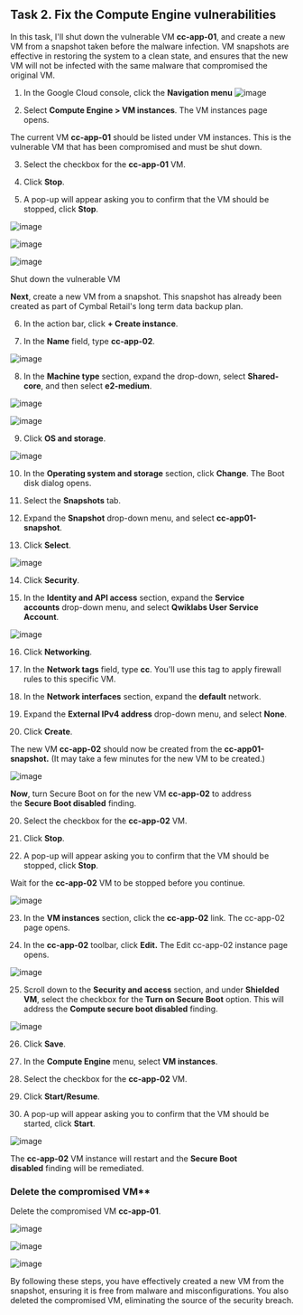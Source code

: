 ## Task 2. Fix the Compute Engine vulnerabilities

In this task, I\'ll shut down the vulnerable VM **cc-app-01**, and
create a new VM from a snapshot taken before the malware infection. VM
snapshots are effective in restoring the system to a clean state, and
ensures that the new VM will not be infected with the same malware that
compromised the original VM.

1.  In the Google Cloud console, click the **Navigation
    menu** ![image](https://github.com/user-attachments/assets/6a3653d6-1ccd-448f-a54d-a4ec917db110)


2.  Select **Compute Engine \> VM instances**. The VM instances page
    opens.

The current VM **cc-app-01** should be listed under VM instances. This
is the vulnerable VM that has been compromised and must be shut down.

3.  Select the checkbox for the **cc-app-01** VM.

4.  Click **Stop**.

5.  A pop-up will appear asking you to confirm that the VM should be
    stopped, click **Stop**.

![image](https://github.com/user-attachments/assets/3c1e89d5-5ec9-43b2-ae9b-d29ddde64061)


![image](https://github.com/user-attachments/assets/be5b05f4-1961-44ee-8272-e866ed4d0dc5)


![image](https://github.com/user-attachments/assets/0e807b7d-38c9-499d-8127-b112c28fe866)


Shut down the vulnerable VM

**Next**, create a new VM from a snapshot. This snapshot has already
been created as part of Cymbal Retail\'s long term data backup plan.

6.  In the action bar, click **+ Create instance**.

7.  In the **Name** field, type **cc-app-02**.

![image](https://github.com/user-attachments/assets/a49e9a8c-1add-4666-816b-ade96034e06e)


8.  In the **Machine type** section, expand the drop-down,
    select **Shared-core**, and then select **e2-medium**.

![image](https://github.com/user-attachments/assets/8fd68ab1-e270-4aeb-af55-364b6a712e1e)


![image](https://github.com/user-attachments/assets/f0b0c18d-7b25-417e-b4f4-d90be10ff6a5)


9.  Click **OS and storage**.

![image](https://github.com/user-attachments/assets/fe91ccf6-48b2-441a-b455-33e1d0bc9c8a)


10. In the **Operating system and storage** section, click **Change**.
    The Boot disk dialog opens.

11. Select the **Snapshots** tab.

12. Expand the **Snapshot** drop-down menu, and
    select **cc-app01-snapshot**.

13. Click **Select**.

![image](https://github.com/user-attachments/assets/0b8856da-c9ef-4fe5-9d00-4a2a293050ea)


14. Click **Security**.

15. In the **Identity and API access** section, expand the **Service
    accounts** drop-down menu, and select **Qwiklabs User Service
    Account**.

![image](https://github.com/user-attachments/assets/99a552e6-f0bf-4228-b89f-b80117f0d5b9)

16. Click **Networking**.

17. In the **Network tags** field, type **cc**. You\'ll use this tag to
    apply firewall rules to this specific VM.

18. In the **Network interfaces** section, expand
    the **default** network.

19. Expand the **External IPv4 address** drop-down menu, and
    select **None**.

20. Click **Create**.

The new VM **cc-app-02** should now be created from
the **cc-app01-snapshot.** (It may take a few minutes for the new VM to
be created.)

![image](https://github.com/user-attachments/assets/c8f1797c-05bc-4da3-a19b-298103ce486f)


**Now**, turn Secure Boot on for the new VM **cc-app-02** to address
the **Secure Boot disabled** finding.

20. Select the checkbox for the **cc-app-02** VM.

21. Click **Stop**.

22. A pop-up will appear asking you to confirm that the VM should be
    stopped, click **Stop**.

Wait for the **cc-app-02** VM to be stopped before you continue.


![image](https://github.com/user-attachments/assets/a1c62346-8ee2-45ad-887f-e4ded7703f8e)


23. In the **VM instances** section, click the **cc-app-02** link. The
    cc-app-02 page opens.

24. In the **cc-app-02** toolbar, click **Edit.** The Edit cc-app-02
    instance page opens.

![image](https://github.com/user-attachments/assets/7f4475aa-13fc-475c-aecf-d5e1eced2058)


25. Scroll down to the **Security and access** section, and
    under **Shielded VM**, select the checkbox for the **Turn on Secure
    Boot** option. This will address the **Compute secure boot
    disabled** finding.

![image](https://github.com/user-attachments/assets/615f7415-acc1-490b-8d1a-6d3d1870acbf)

26. Click **Save**.

27. In the **Compute Engine** menu, select **VM instances**.

28. Select the checkbox for the **cc-app-02** VM.

29. Click **Start/Resume**.

30. A pop-up will appear asking you to confirm that the VM should be
    started, click **Start**.

![image](https://github.com/user-attachments/assets/0ab7fd6c-4209-4b36-96eb-e622bff18d80)


The **cc-app-02** VM instance will restart and the **Secure Boot
disabled** finding will be remediated.


### Delete the compromised VM**

Delete the compromised VM **cc-app-01**.

![image](https://github.com/user-attachments/assets/a530a8c4-d5ff-46eb-9cb7-18915fcae132)


![image](https://github.com/user-attachments/assets/e672c268-dfa1-48b6-b01c-821c79e15c9f)


![image](https://github.com/user-attachments/assets/5a9a1475-7ba2-4a79-9bea-fdae4893b5c0)


By following these steps, you have effectively created a new VM from the
snapshot, ensuring it is free from malware and misconfigurations. You
also deleted the compromised VM, eliminating the source of the security
breach.
